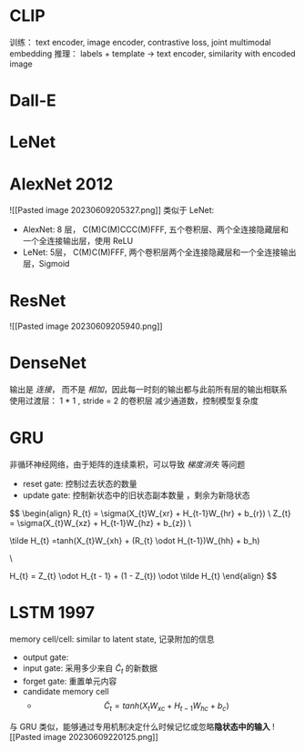 # CLIP
训练： text encoder, image encoder, contrastive loss, joint multimodal embedding
推理： labels + template -> text encoder, similarity with encoded image

# Dall-E


# LeNet
# AlexNet 2012
![[Pasted image 20230609205327.png]]
类似于 LeNet:
* AlexNet: 8 层， C(M)C(M)CCC(M)FFF, 五个卷积层、两个全连接隐藏层和一个全连接输出层，使用 ReLU
* LeNet: 5层， C(M)C(M)FFF, 两个卷积层两个全连接隐藏层和一个全连接输出层，Sigmoid
# ResNet
![[Pasted image 20230609205940.png]]
# DenseNet
输出是 *连接*， 而不是 *相加*，因此每一时刻的输出都与此前所有层的输出相联系
使用过渡层： 1 * 1 , stride = 2 的卷积层 减少通道数，控制模型复杂度

# GRU
非循环神经网络，由于矩阵的连续乘积，可以导致 *梯度消失* 等问题
* reset gate: 控制过去状态的数量
* update gate: 控制新状态中的旧状态副本数量 ，剩余为新隐状态

$$
\begin{align}
R_{t} = \sigma(X_{t}W_{xr} + H_{t-1}W_{hr} + b_{r})
\\
Z_{t} = \sigma(X_{t}W_{xz} + H_{t-1}W_{hz} + b_{z})
\\


\tilde H_{t} =tanh(X_{t}W_{xh} + (R_{t} \odot H_{t-1})W_{hh} + b_h)

\\

H_{t} = Z_{t} \odot H_{t - 1} + (1 - Z_{t}) \odot \tilde H_{t}
\end{align}
$$

# LSTM 1997
memory cell/cell: similar to latent state, 记录附加的信息
* output gate: 
* input gate: 采用多少来自 $\tilde C_{t}$ 的新数据
* forget gate: 重置单元内容
* candidate memory cell
	* $$ \tilde C_t = tanh(X_tW_{xc} + H_{t-1}W_{hc} + b_c) $$

与 GRU 类似，能够通过专用机制决定什么时候记忆或忽略**隐状态中的输入**
![[Pasted image 20230609220125.png]]